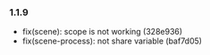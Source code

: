 ### 1.1.9

* fix(scene): scope is not working (328e936)
* fix(scene-process): not share variable (baf7d05)
